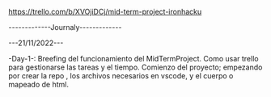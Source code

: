 https://trello.com/b/XVOjiDCj/mid-term-project-ironhacku

-------------Journaly-------------

---21/11/2022---

-Day-1-:
Breefing del funcionamiento del MidTermProject.
Como usar trello para gestionarse las tareas y el tiempo.
Comienzo del proyecto; empezando por crear la repo , los archivos necesarios en vscode, y el cuerpo o mapeado de html.
